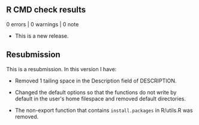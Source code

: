 ## R CMD check results

0 errors | 0 warnings | 0 note

* This is a new release.

## Resubmission
This is a resubmission. In this version I have:

* Removed 1 tailing space in the Description field of DESCRIPTION.

* Changed the default options so that the functions do not write by default
  in the user's home filespace and removed default directories. 
  
* The non-export function that contains `install.packages` in R/utils.R was
  removed.